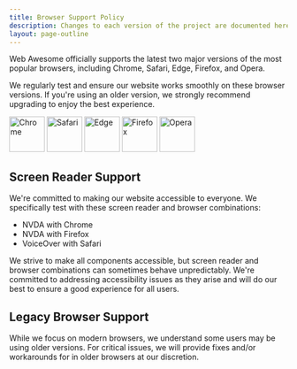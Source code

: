 ```yaml
---
title: Browser Support Policy
description: Changes to each version of the project are documented here.
layout: page-outline
---
```


Web Awesome officially supports the latest two major versions of the most popular browsers, including Chrome, Safari, Edge, Firefox, and Opera.

We regularly test and ensure our website works smoothly on these browser versions. If you're using an older version, we strongly recommend upgrading to enjoy the best experience.

<p>
<img src="/assets/images/chrome.png" alt="Chrome" width="64" height="64">
<img src="/assets/images/safari.png" alt="Safari" width="64" height="64">
<img src="/assets/images/edge.png" alt="Edge" width="64" height="64">
<img src="/assets/images/firefox.png" alt="Firefox" width="64" height="64">
<img src="/assets/images/opera.png" alt="Opera" width="64" height="64">
</p>

## Screen Reader Support

We're committed to making our website accessible to everyone. We specifically test with these screen reader and browser combinations:

- NVDA with Chrome
- NVDA with Firefox
- VoiceOver with Safari

We strive to make all components accessible, but screen reader and browser combinations can sometimes behave unpredictably. We're committed to addressing accessibility issues as they arise and will do our best to ensure a good experience for all users.

## Legacy Browser Support

While we focus on modern browsers, we understand some users may be using older versions. For critical issues, we will provide fixes and/or workarounds for in older browsers at our discretion.

